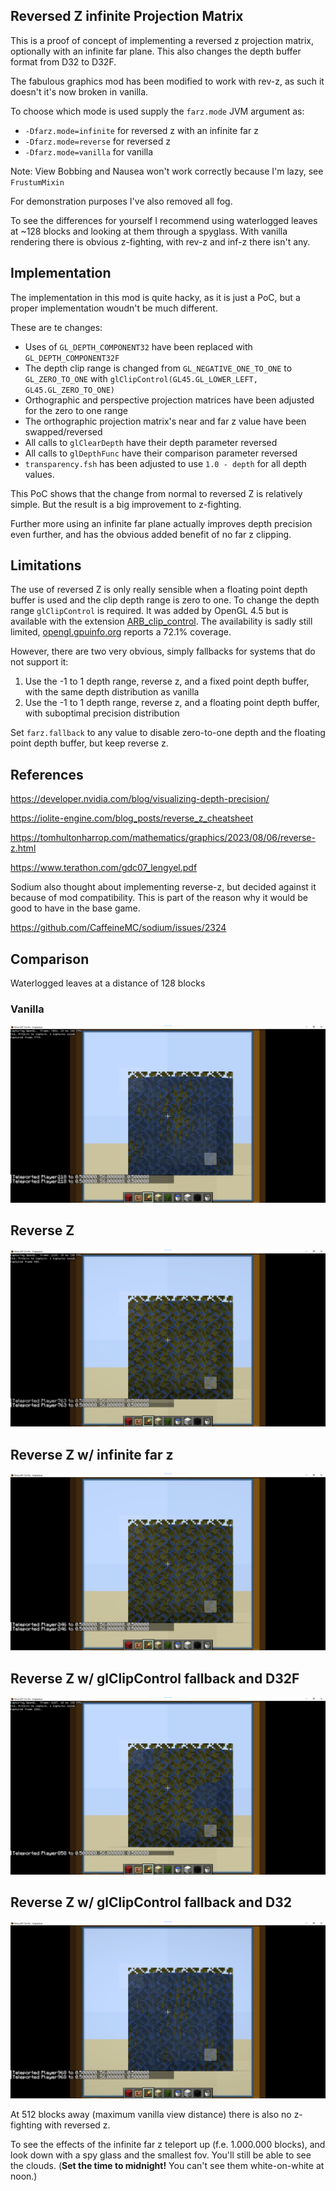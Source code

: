 ## Reversed Z infinite Projection Matrix

This is a proof of concept of implementing a reversed z projection matrix,
optionally with an infinite far plane. This also changes the depth buffer format from D32 to D32F.

The fabulous graphics mod has been modified to work with rev-z, as such it doesn't it's now broken in vanilla.

To choose which mode is used supply the `farz.mode` JVM argument as:
- `-Dfarz.mode=infinite` for reversed z with an infinite far z
- `-Dfarz.mode=reverse` for reversed z
- `-Dfarz.mode=vanilla` for vanilla

Note: View Bobbing and Nausea won't work correctly because I'm lazy, see `FrustumMixin`

For demonstration purposes I've also removed all fog.

To see the differences for yourself I recommend using waterlogged leaves at ~128 blocks and looking at them through a spyglass.
With vanilla rendering there is obvious z-fighting, with rev-z and inf-z there isn't any.

## Implementation

The implementation in this mod is quite hacky, as it is just a PoC, but a proper implementation woudn't be much different.

These are te changes:

- Uses of `GL_DEPTH_COMPONENT32` have been replaced with `GL_DEPTH_COMPONENT32F`
- The depth clip range is changed from `GL_NEGATIVE_ONE_TO_ONE` to `GL_ZERO_TO_ONE` with `glClipControl(GL45.GL_LOWER_LEFT, GL45.GL_ZERO_TO_ONE)`
- Orthographic and perspective projection matrices have been adjusted for the zero to one range
- The orthographic projection matrix's near and far z value have been swapped/reversed
- All calls to `glClearDepth` have their depth parameter reversed
- All calls to `glDepthFunc` have their comparison parameter reversed
- `transparency.fsh` has been adjusted to use `1.0 - depth` for all depth values.

This PoC shows that the change from normal to reversed Z is relatively simple.
But the result is a big improvement to z-fighting.

Further more using an infinite far plane actually improves depth precision even further,
and has the obvious added benefit of no far z clipping.

## Limitations

The use of reversed Z is only really sensible when a floating point depth buffer is used and the clip depth range is zero to one.
To change the depth range `glClipControl` is required. It was added by OpenGL 4.5 but is available with the extension [ARB_clip_control](https://registry.khronos.org/OpenGL/extensions/ARB/ARB_clip_control.txt).
The availability is sadly still limited, [opengl.gpuinfo.org](https://opengl.gpuinfo.org/listextensions.php) reports a 72.1% coverage.

However, there are two very obvious, simply fallbacks for systems that do not support it:

1. Use the -1 to 1 depth range, reverse z, and a fixed point depth buffer, with the same depth distribution as vanilla
2. Use the -1 to 1 depth range, reverse z, and a floating point depth buffer, with suboptimal precision distribution

Set `farz.fallback` to any value to disable zero-to-one depth and the floating point depth buffer, but keep reverse z.

## References

https://developer.nvidia.com/blog/visualizing-depth-precision/

https://iolite-engine.com/blog_posts/reverse_z_cheatsheet

https://tomhultonharrop.com/mathematics/graphics/2023/08/06/reverse-z.html

https://www.terathon.com/gdc07_lengyel.pdf

Sodium also thought about implementing reverse-z, but decided against it because of mod compatibility. This is part of the reason why it would be good to have in the base game.

https://github.com/CaffeineMC/sodium/issues/2324

## Comparison

Waterlogged leaves at a distance of 128 blocks

### Vanilla
![vanilla.png](assets/vanilla.png)

## Reverse Z
![rev-z.png](assets/rev-z.png)

## Reverse Z w/ infinite far z
![rev-inf.z.png](assets/rev-inf.z.png)

## Reverse Z w/ glClipControl fallback and D32F
![rev-z_minus-one-to-one.png](assets/rev-z_minus-one-to-one.png)

## Reverse Z w/ glClipControl fallback and D32
![rev-z_minus-one-to-one_fixed-point.png](assets/rev-z_minus-one-to-one_fixed-point.png)

At 512 blocks away (maximum vanilla view distance) there is also no z-fighting with reversed z.

To see the effects of the infinite far z teleport up (f.e. 1.000.000 blocks), and look down with a spy glass and the smallest fov.
You'll still be able to see the clouds.
(**Set the time to midnight!** You can't see them white-on-white at noon.)
